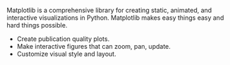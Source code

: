 Matplotlib is a comprehensive library for creating static, animated, and interactive visualizations in Python. Matplotlib makes easy things easy and hard things possible.

- Create publication quality plots. 
- Make interactive figures that can zoom, pan, update. 
- Customize visual style and layout.
